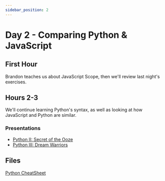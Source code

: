 ```yaml
---
sidebar_position: 2
---
```


# Day 2 - Comparing Python & JavaScript

## First Hour

Brandon teaches us about JavaScript Scope, then we'll review last night's exercises.

## Hours 2-3

We'll continue learning Python's syntax, as well as looking at how JavaScript and Python are similar.

### Presentations

* [Python II: Secret of the Ooze](https://docs.google.com/presentation/d/1cys408wjh9LY29ZccZnjPgUxRACfHSaamfe0Wpx2D7o/edit?usp=sharing)
* [Python III: Dream Warriors](https://docs.google.com/presentation/d/1HKomSMmWoze9dubMH8lz07eXRmMY2A67EDZiRwWuA9k/edit?usp=sharing)

## Files

[Python CheatSheet](./files/Python_Cheatsheet.pdf)